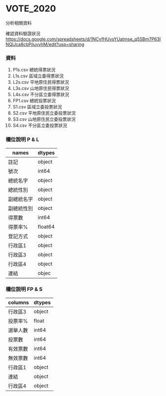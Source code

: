 # VOTE_2020
分析相關資料

確認資料驗證狀況 https://docs.google.com/spreadsheets/d/1NCyfHUvsYUatmse_q5SBm7P63INQlJca8cbPjluvvhM/edit?usp=sharing


### 資料

1. P1s.csv 總統得票狀況
2. L1s.csv 區域立委得票狀況
3. L2s.csv 平地原住民得票狀況
4. L3s.csv 山地原住民得票狀況
5. L4s.csv 不分區立委得票狀況
6. FP1.csv 總統投票狀況
7. S1.csv 區域立委投票狀況
8. S2.csv 平地原住民立委投票狀況
9. S3.csv 山地原住民立委投票狀況
10. S4.csv 不分區立委投票狀況


### 欄位說明 P & L
| names      | dtypes  |
|------------|---------|
| 註記       | object  |
| 號次       | int64   |
| 總統名字   | object  |
| 總統性別   | object  |
| 副總統名字 | object  |
| 副總統性別 | object  |
| 得票數     | int64   |
| 得票率%    | float64 |
| 登記方式   | object  |
| 行政區1    | object  |
| 行政區3    | object  |
| 行政區4    | object  |
| 連結       | objec   |


### 欄位說明 FP & S

| columns  | dtypes |
|----------|--------|
| 行政區3  | object |
| 投票率%  | float  |
| 選舉人數 | int64  |
| 投票數   | int64  |
| 有效票數 | int64  |
| 無效票數 | int64  |
| 行政區1  | object |
| 連結     | object |
| 行政區4  | object |